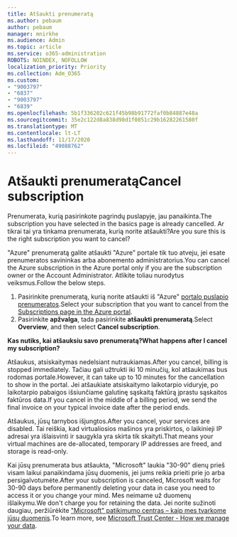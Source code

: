 ```yaml
---
title: Atšaukti prenumeratą
ms.author: pebaum
author: pebaum
manager: mnirkhe
ms.audience: Admin
ms.topic: article
ms.service: o365-administration
ROBOTS: NOINDEX, NOFOLLOW
localization_priority: Priority
ms.collection: Adm_O365
ms.custom:
- "9003797"
- "6837"
- "9003797"
- "6839"
ms.openlocfilehash: 5b1f336202c621f45b98b91772faf0b84887e48a
ms.sourcegitcommit: 35e2c122d8a838d98d1f0851c29b16282261580f
ms.translationtype: MT
ms.contentlocale: lt-LT
ms.lasthandoff: 11/17/2020
ms.locfileid: "49088762"
---
```

# <a name="cancel-subscription"></a><span data-ttu-id="86b52-102">Atšaukti prenumeratą</span><span class="sxs-lookup"><span data-stu-id="86b52-102">Cancel subscription</span></span>

<span data-ttu-id="86b52-103">Prenumerata, kurią pasirinkote pagrindų puslapyje, jau panaikinta.</span><span class="sxs-lookup"><span data-stu-id="86b52-103">The subscription you have selected in the basics page is already cancelled.</span></span> <span data-ttu-id="86b52-104">Ar tikrai tai yra tinkama prenumerata, kurią norite atšaukti?</span><span class="sxs-lookup"><span data-stu-id="86b52-104">Are you sure this is the right subscription you want to cancel?</span></span>

<span data-ttu-id="86b52-105">"Azure" prenumeratą galite atšaukti "Azure" portale tik tuo atveju, jei esate prenumeratos savininkas arba abonemento administratorius.</span><span class="sxs-lookup"><span data-stu-id="86b52-105">You can cancel the Azure subscription in the Azure portal only if you are the subscription owner or the Account Administrator.</span></span> <span data-ttu-id="86b52-106">Atlikite toliau nurodytus veiksmus.</span><span class="sxs-lookup"><span data-stu-id="86b52-106">Follow the below steps.</span></span>

1. <span data-ttu-id="86b52-107">Pasirinkite prenumeratą, kurią norite atšaukti iš "Azure" [portalo puslapio prenumeratos](https://ms.portal.azure.com/#blade/Microsoft_Azure_Billing/SubscriptionsBlade).</span><span class="sxs-lookup"><span data-stu-id="86b52-107">Select your subscription that you want to cancel from the [Subscriptions page in the Azure portal](https://ms.portal.azure.com/#blade/Microsoft_Azure_Billing/SubscriptionsBlade).</span></span>
2. <span data-ttu-id="86b52-108">Pasirinkite **apžvalga**, tada pasirinkite **atšaukti prenumeratą**.</span><span class="sxs-lookup"><span data-stu-id="86b52-108">Select **Overview**, and then select **Cancel subscription**.</span></span>

<span data-ttu-id="86b52-109">**Kas nutiks, kai atšauksiu savo prenumeratą?**</span><span class="sxs-lookup"><span data-stu-id="86b52-109">**What happens after I cancel my subscription?**</span></span>

<span data-ttu-id="86b52-110">Atšaukus, atsiskaitymas nedelsiant nutraukiamas.</span><span class="sxs-lookup"><span data-stu-id="86b52-110">After you cancel, billing is stopped immediately.</span></span> <span data-ttu-id="86b52-111">Tačiau gali užtrukti iki 10 minučių, kol atšaukimas bus rodomas portale.</span><span class="sxs-lookup"><span data-stu-id="86b52-111">However, it can take up to 10 minutes for the cancellation to show in the portal.</span></span> <span data-ttu-id="86b52-112">Jei atšaukiate atsiskaitymo laikotarpio viduryje, po laikotarpio pabaigos išsiunčiame galutinę sąskaitą faktūrą įprastu sąskaitos faktūros data.</span><span class="sxs-lookup"><span data-stu-id="86b52-112">If you cancel in the middle of a billing period, we send the final invoice on your typical invoice date after the period ends.</span></span>

<span data-ttu-id="86b52-113">Atšaukus, jūsų tarnybos išjungtos.</span><span class="sxs-lookup"><span data-stu-id="86b52-113">After you cancel, your services are disabled.</span></span> <span data-ttu-id="86b52-114">Tai reiškia, kad virtualiosios mašinos yra priskirtos, o laikinieji IP adresai yra išlaisvinti ir saugykla yra skirta tik skaityti.</span><span class="sxs-lookup"><span data-stu-id="86b52-114">That means your virtual machines are de-allocated, temporary IP addresses are freed, and storage is read-only.</span></span>

<span data-ttu-id="86b52-115">Kai jūsų prenumerata bus atšaukta, "Microsoft" laukia "30-90" dienų prieš visam laikui panaikindama jūsų duomenis, jei jums reikia prieiti prie jo arba persigalvotumėte.</span><span class="sxs-lookup"><span data-stu-id="86b52-115">After your subscription is canceled, Microsoft waits for 30-90 days before permanently deleting your data in case you need to access it or you change your mind.</span></span> <span data-ttu-id="86b52-116">Mes neimame už duomenų išlaikymu.</span><span class="sxs-lookup"><span data-stu-id="86b52-116">We don't charge you for retaining the data.</span></span> <span data-ttu-id="86b52-117">Jei norite sužinoti daugiau, peržiūrėkite ["Microsoft" patikimumo centras – kaip mes tvarkome jūsų duomenis](https://www.microsoft.com/trust-center/privacy/data-management#leave).</span><span class="sxs-lookup"><span data-stu-id="86b52-117">To learn more, see [Microsoft Trust Center - How we manage your data](https://www.microsoft.com/trust-center/privacy/data-management#leave).</span></span>

